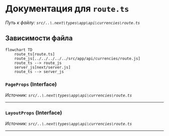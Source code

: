 # Документация для `route.ts`

*Путь к файлу: `src/..\.next\types\app\api\currencies\route.ts`*

## Зависимости файла

```mermaid
flowchart TD
    route_ts[route.ts]
    route_js[../../../../../src/app/api/currencies/route.js]
    route_ts --> route_js
    server_js[next/server.js]
    route_ts --> server_js
```

### `PageProps` (Interface)

*Источник: `src/..\.next\types\app\api\currencies\route.ts`*

---
### `LayoutProps` (Interface)

*Источник: `src/..\.next\types\app\api\currencies\route.ts`*

---
